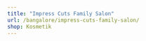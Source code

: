 ```yaml
---
title: "Impress Cuts Family Salon"
url: /bangalore/impress-cuts-family-salon/
shop: Kosmetik
---
```

